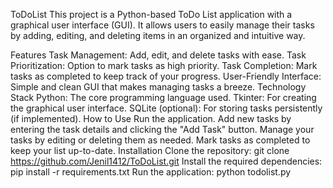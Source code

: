 ToDoList
This project is a Python-based ToDo List application with a graphical user interface (GUI). It allows users to easily manage their tasks by adding, editing, and deleting items in an organized and intuitive way.

Features
Task Management: Add, edit, and delete tasks with ease.
Task Prioritization: Option to mark tasks as high priority.
Task Completion: Mark tasks as completed to keep track of your progress.
User-Friendly Interface: Simple and clean GUI that makes managing tasks a breeze.
Technology Stack
Python: The core programming language used.
Tkinter: For creating the graphical user interface.
SQLite (optional): For storing tasks persistently (if implemented).
How to Use
Run the application.
Add new tasks by entering the task details and clicking the "Add Task" button.
Manage your tasks by editing or deleting them as needed.
Mark tasks as completed to keep your list up-to-date.
Installation
Clone the repository:
git clone https://github.com/Jenil1412/ToDoList.git
Install the required dependencies:
pip install -r requirements.txt
Run the application:
python todolist.py
